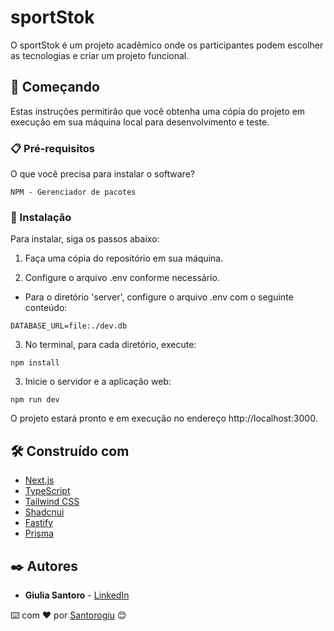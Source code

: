 # sportStok

O sportStok é um projeto acadêmico onde os participantes podem escolher as tecnologias e criar um projeto funcional.

## 🚀 Começando

Estas instruções permitirão que você obtenha uma cópia do projeto em execução em sua máquina local para desenvolvimento e teste.

### 📋 Pré-requisitos

O que você precisa para instalar o software?

```
NPM - Gerenciador de pacotes
```

### 🔧 Instalação

Para instalar, siga os passos abaixo:

1. Faça uma cópia do repositório em sua máquina.

2. Configure o arquivo .env conforme necessário.

- Para o diretório 'server', configure o arquivo .env com o seguinte conteúdo:

```
DATABASE_URL=file:./dev.db
```

3. No terminal, para cada diretório, execute:

```
npm install
```

3. Inicie o servidor e a aplicação web:

```
npm run dev
```

O projeto estará pronto e em execução no endereço http://localhost:3000.

## 🛠️ Construído com

- [Next.js](https://nextjs.org/)
- [TypeScript](https://www.typescriptlang.org/)
- [Tailwind CSS](https://tailwindcss.com/)
- [Shadcnui](https://github.com/shadcnui)
- [Fastify](https://www.fastify.io/) 
- [Prisma](https://www.prisma.io/) 

## ✒️ Autores

- **Giulia Santoro** - [LinkedIn](https://www.linkedin.com/in/giulia-santororibeiro)

⌨️ com ❤️ por [Santorogiu](https://github.com/Santorogiu) 😊